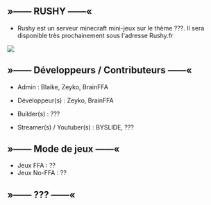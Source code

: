 ## »—— RUSHY ——«

- Rushy est un serveur minecraft mini-jeux sur le thème ???. Il sera disponible très prochainement sous l'adresse Rushy.fr
<img src="https://cdn.discordapp.com/attachments/1207034742722138113/1207883812759932988/image.png?ex=65e14476&is=65cecf76&hm=6d15dff3c121f854de8feeb884c56e32c833d3d2fb5597e6bfb014d207f55f54&">

## »—— Développeurs / Contributeurs ——«
- Admin : Blaike, Zeyko, BrainFFA
- Développeur(s) : Zeyko, BrainFFA

- Builder(s) : ???
- Streamer(s) / Youtuber(s) : BYSLIDE, ???

## »—— Mode de jeux ——«
- Jeux FFA : ??
- Jeux No-FFA : ??

## »—— ??? ——«

